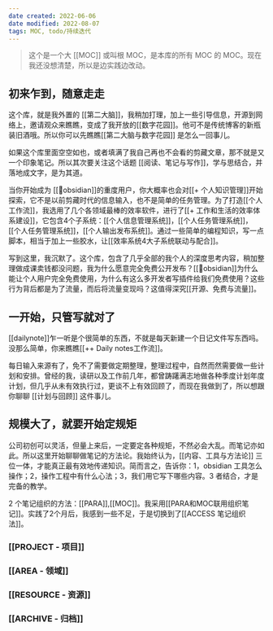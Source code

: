 ```yaml
---
date created: 2022-06-06
date modified: 2022-08-07
tags: MOC, todo/持续迭代
---
```


> 这个是一个大 [[MOC]] 或叫根 MOC，是本库的所有 MOC 的 MOC。现在我还没想清楚，所以是边实践边改动。

## 初来乍到，随意走走

这个库，就是我外置的 [[第二大脑]]，我稍加打理，加上一些引导信息，开源到网络上，邀请观众来瞧瞧，变成了我开放的[[数字花园]]。他可不是传统博客的新瓶装旧酒哦。所以你可以先瞧瞧[[第二大脑与数字花园]] 是怎么一回事儿。

如果这个库里面空空如也，或者填满了我自己再也不会看的剪藏文章，那不就是又一个印象笔记。所以其次要关注这个话题 [[阅读、笔记与写作]]，学与思结合，并落地成文字，是为其道。

当你开始成为 [[🤖obsidian]]的重度用户，你大概率也会对[[+ 个人知识管理]]开始探索，它不是以前剪藏时代的信息输入，也不是简单的任务管理。为了打造[[个人工作流]]，我选用了几个各领域最棒的效率软件，进行了[[+ 工作和生活的效率体系建设]]，它包含4个子系统：[[个人信息管理系统]]，[[个人任务管理系统]]，[[个人任务管理系统]]，[[个人输出发布系统]]。通过一些简单的编程知识，写一点脚本，相当于加上一些胶水，让[[效率系统4大子系统联动与配合]]。

写到这里，我沉默了。这个库，包含了几乎全部的我个人的深度思考内容，稍加整理做成课卖钱都没问题，我为什么愿意完全免费公开发布？[[🤖obsidian]]为什么能让个人用户完全免费使用，为什么有这么多开发者写插件给我们免费使用？这些行为背后都是为了流量，而后将流量变现吗？这值得深究[[开源、免费与流量]]。

## 一开始，只管写就对了

[[dailynote]]乍一听是个很简单的东西，不就是每天新建一个日记文件写东西吗。没那么简单，你来瞧瞧[[++ Daily notes工作流]]。

每日输入来源有了，免不了需要做定期整理，整理过程中，自然而然需要做一些计划和安排。曾经的我，读研以及工作前几年，都曾踌躇满志地做各种季度计划年度计划，但几乎从未有效执行过，更谈不上有效回顾了，而现在我做到了，所以想跟你聊聊 [[计划与回顾]] 这件事儿。

## 规模大了，就要开始定规矩

公司初创可以灵活，但量上来后，一定要定各种规矩，不然必会大乱。而笔记亦如此。所以这里开始聊聊做笔记的方法论。我始终认为，[[内容、工具与方法论]] 三位一体，才能真正最有效地传递知识。简而言之，告诉你：1，obsidian 工具怎么操作；2，操作工程中有什么心法；3，我们用它写下哪些内容。3 者结合，才是完备的教学。

2 个笔记组织的方法：[[PARA]],[[MOC]]。我采用[[PARA和MOC联用组织笔记]]。实践了2个月后，我感到一些不足，于是切换到了[[ACCESS 笔记组织法]]。

### [[PROJECT - 项目]]

### [[AREA - 领域]]

### [[RESOURCE - 资源]]

### [[ARCHIVE - 归档]]
